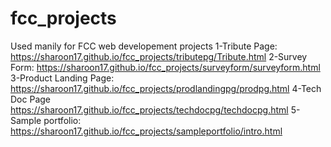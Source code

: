 # fcc_projects
Used manily for FCC web developement projects
1-Tribute Page: 
https://sharoon17.github.io/fcc_projects/tributepg/Tribute.html
2-Survey Form:
https://sharoon17.github.io/fcc_projects/surveyform/surveyform.html
3-Product Landing Page:
https://sharoon17.github.io/fcc_projects/prodlandingpg/prodpg.html
4-Tech Doc Page
https://sharoon17.github.io/fcc_projects/techdocpg/techdocpg.html
5-Sample portfolio:
https://sharoon17.github.io/fcc_projects/sampleportfolio/intro.html



